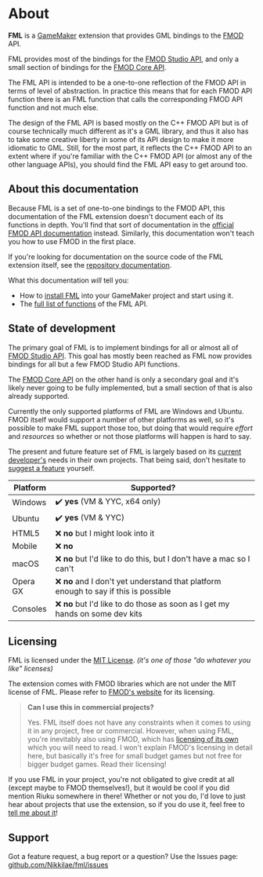 # About

**FML** is a [GameMaker](https://gamemaker.io) extension that provides GML bindings to the [FMOD](https://www.fmod.com/) API.

FML provides most of the bindings for the [FMOD Studio API](https://www.fmod.com/docs/2.02/api/studio-guide.html), and only a small section of bindings for the [FMOD Core API](https://www.fmod.com/docs/2.02/api/core-guide.html).

The FML API is intended to be a one-to-one reflection of the FMOD API in terms of level of abstraction. In practice this means that for each FMOD API function there is an FML function that calls the corresponding FMOD API function and not much else.

The design of the FML API is based mostly on the C++ FMOD API but is of course technically much different as it's a GML library, and thus it also has to take some creative liberty in some of its API design to make it more idiomatic to GML. Still, for the most part, it reflects the C++ FMOD API to an extent where if you're familiar with the C++ FMOD API (or almost any of the other language APIs), you should find the FML API easy to get around too.

## About this documentation

Because FML is a set of one-to-one bindings to the FMOD API, this documentation of the FML extension doesn't document each of its functions in depth. You'll find that sort of documentation in the [official FMOD API documentation](https://www.fmod.com/resources/documentation-api) instead. Similarly, this documentation won't teach you how to use FMOD in the first place.

If you're looking for documentation on the source code of the FML extension itself, see the [repository documentation](https://github.com/Nikkilae/fml/blob/main/repo_docs.md).

What this documentation *will* tell you:
* How to [install FML](/guide) into your GameMaker project and start using it.
* The [full list of functions](/ref) of the FML API.

## State of development

The primary goal of FML is to implement bindings for all or almost all of [FMOD Studio API](https://www.fmod.com/resources/documentation-api?version=2.02&page=studio-guide.html). This goal has mostly been reached as FML now provides bindings for all but a few FMOD Studio API functions.

The [FMOD Core API](https://www.fmod.com/resources/documentation-api?version=2.02&page=core-guide.html) on the other hand is only a secondary goal and it's likely never going to be fully implemented, but a small section of that is also already supported.

Currently the only supported platforms of FML are Windows and Ubuntu. FMOD itself would support a number of other platforms as well, so it's possible to make FML support those too, but doing that would require *effort* and *resources* so whether or not those platforms will happen is hard to say.

The present and future feature set of FML is largely based on its [current developer's](https://riuku.net/) needs in their own projects. That being said, don't hesitate to [suggest a feature](https://github.com/Nikkilae/fml/issues) yourself.

| Platform | Supported? |
| - | - |
| Windows | ✔️ **yes** (VM & YYC, x64 only) |
| Ubuntu | ✔️ **yes** (VM & YYC) |
| HTML5 | ❌ **no** but I might look into it |
| Mobile | ❌ **no** |
| macOS | ❌ **no** but I'd like to do this, but I don't have a mac so I can't |
| Opera GX | ❌ **no** and I don't yet understand that platform enough to say if this is possible |
| Consoles | ❌ **no** but I'd like to do those as soon as I get my hands on some dev kits |

## Licensing

FML is licensed under the [MIT License](https://github.com/Nikkilae/fml/blob/main/LICENSE). *(it's one of those "do whatever you like" licenses)*

The extension comes with FMOD libraries which are not under the MIT license of FML. Please refer to [FMOD's website](https://www.fmod.com/licensing) for its licensing.

> **Can I use this in commercial projects?**
> 
> Yes. FML itself does not have any constraints when it comes to using it in any project, free or commercial. However, when using FML, you're inevitably also using FMOD, which has [licensing of its own](https://www.fmod.com/licensing) which you will need to read. I won't explain FMOD's licensing in detail here, but basically it's free for small budget games but not free for bigger budget games. Read their licensing!

If you use FML in your project, you're not obligated to give credit at all (except maybe to FMOD themselves!), but it would be cool if you did mention Riuku somewhere in there! Whether or not you do, I'd love to just hear about projects that use the extension, so if you do use it, feel free to [tell me about it](https://riuku.net/contact)!

## Support

Got a feature request, a bug report or a question? Use the Issues page: [github.com/Nikkilae/fml/issues](https://github.com/Nikkilae/fml/issues)
